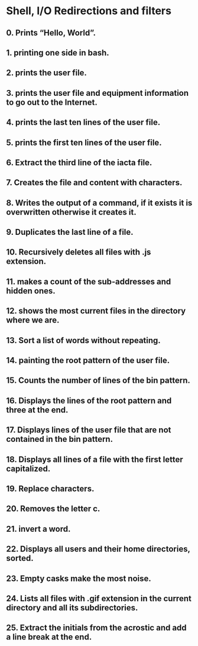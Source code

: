 # Shell, I/O Redirections and filters
## 0. Prints “Hello, World”.
## 1. printing one side in bash.
## 2. prints the user file.
## 3. prints the user file and equipment information to go out to the Internet.
## 4. prints the last ten lines of the user file.
## 5. prints the first ten lines of the user file.
## 6. Extract the third line of the iacta file.
## 7. Creates the file and content with characters.
## 8. Writes the output of a command, if it exists it is overwritten otherwise it creates it.
## 9. Duplicates the last line of a file.
## 10. Recursively deletes all files with .js extension.
## 11. makes a count of the sub-addresses and hidden ones.
## 12. shows the most current files in the directory where we are.
## 13. Sort a list of words without repeating.
## 14. painting the root pattern of the user file.
## 15. Counts the number of lines of the bin pattern.
## 16. Displays the lines of the root pattern and three at the end.
## 17. Displays lines of the user file that are not contained in the bin pattern.
## 18. Displays all lines of a file with the first letter capitalized.
## 19. Replace characters.
## 20. Removes the letter c.
## 21. invert a word.
## 22. Displays all users and their home directories, sorted.
## 23. Empty casks make the most noise.
## 24. Lists all files with .gif extension in the current directory and all its subdirectories. 
## 25. Extract the initials from the acrostic and add a line break at the end.
